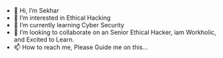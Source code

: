 - 👋 Hi, I’m Sekhar 
- 👀 I’m interested in Ethical Hacking
- 🌱 I’m currently learning Cyber Security
- 💞️ I’m looking to collaborate on an Senior Ethical Hacker, iam Workholic, and Excited to Learn.
- 📫 How to reach me, Please Guide me on this...


<!---
Sekhar23cs/Sekhar23cs is a ✨ special ✨ repository because its `README.md` (this file) appears on your GitHub profile.
You can click the Preview link to take a look at your changes.
--->
